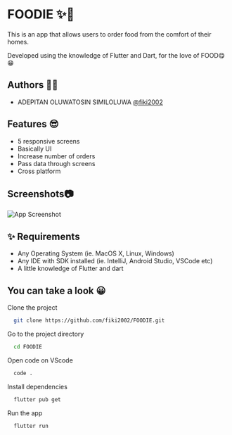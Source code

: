 
# FOODIE ✨🥂

This is an app that allows users to order food from the comfort of their homes.

Developed using the knowledge of Flutter and Dart, for the love of FOOD😋😁
 


## Authors 👧🏾

- ADEPITAN OLUWATOSIN SIMILOLUWA [@fiki2002](https://www.github.com/fiki2002)


## Features 😎

- 5 responsive screens
- Basically UI
- Increase number of orders 
- Pass data through screens
- Cross platform


## Screenshots📷

![App Screenshot](https://via.placeholder.com/468x300?text=App+Screenshot+Here)


## ✨ Requirements 

- Any Operating System (ie. MacOS X, Linux, Windows)
- Any IDE with SDK installed (ie. IntelliJ, Android Studio, VSCode etc)
- A little knowledge of Flutter and dart

## You can take a look 😀

Clone the project

```bash
  git clone https://github.com/fiki2002/FOODIE.git
```

Go to the project directory

```bash
  cd FOODIE
```

Open code on VScode

```bash
  code .
```

Install dependencies

```bash
  flutter pub get
```

Run the app

```bash
  flutter run
```

